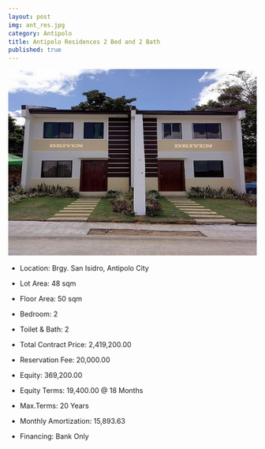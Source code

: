 ```yaml
---
layout: post
img: ant_res.jpg
category: Antipolo
title: Antipolo Residences 2 Bed and 2 Bath
published: true
---
```


<span class="image featured"><img src="/images/ant_res.jpg" alt=""></span>

- Location: Brgy. San Isidro, Antipolo City
- Lot Area: 48 sqm
- Floor Area: 50 sqm
- Bedroom: 2
- Toilet & Bath: 2


- Total Contract Price: 2,419,200.00
- Reservation Fee: 20,000.00
- Equity: 369,200.00 
- Equity Terms: 19,400.00 @ 18 Months
- Max.Terms: 20 Years
- Monthly Amortization: 15,893.63
- Financing: Bank Only




